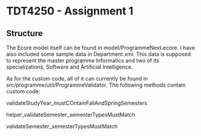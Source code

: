 # TDT4250 - Assignment 1

## Structure

The Ecore model itself can be found in model/ProgrammeNext.ecore.
I have also included some sample data in Department.xmi. This data is supposed to represent the master programme Informatics and two of
its specializations, Software and Artificial Intelligence.

As for the custom code, all of it can currently be found in src/programme/util/ProgrammeValidator. The following methods contain custom code:

validateStudyYear_mustCOntainFallAndSpringSemesters

helper_validateSemester_semesterTypesMustMatch

validateSemester_semesterTypesMustMatch
